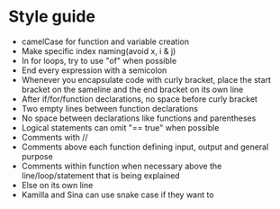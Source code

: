 # Style guide



* camelCase for function and variable creation
* Make specific index naming(avoid x, i & j)
* In for loops, try to use "of" when possible
* End every expression with a semicolon 
* Whenever you encapsulate code with curly bracket, place the start bracket on the sameline and the end bracket on its own line
* After if/for/function declarations, no space before curly bracket
* Two empty lines between function declarations
* No space between declarations like functions and parentheses
* Logical statements can omit "== true" when possible
* Comments with //
* Comments above each function defining input, output and general purpose
* Comments within function when necessary above the line/loop/statement that is being explained
* Else on its own line
* Kamilla and Sina can use snake case if they want to
